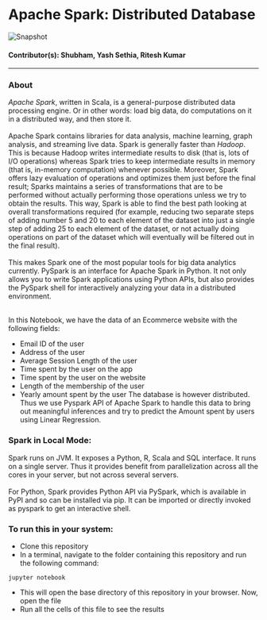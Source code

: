 # Apache Spark: Distributed Database
![Snapshot](https://www.edureka.co/blog/wp-content/uploads/2018/09/Picture5-2.png)
#### Contributor(s): Shubham, Yash Sethia, Ritesh Kumar 

----------
### About

*Apache Spark*, written in Scala, is a general-purpose distributed data processing engine. Or in other words: load big data, do computations on it in a distributed way, and then store it. <br/> <br/>
Apache Spark contains libraries for data analysis, machine learning, graph analysis, and streaming live data. Spark is generally faster than *Hadoop*. 
This is because Hadoop writes intermediate results to disk (that is, lots of I/O operations) whereas Spark tries to keep intermediate results in memory 
(that is, in-memory computation) whenever possible. Moreover, Spark offers lazy evaluation of operations and optimizes them just before the final result; 
Sparks maintains a series of transformations that are to be performed without actually performing those operations unless we try to obtain the results. 
This way, Spark is able to find the best path looking at overall transformations required (for example, reducing two separate steps of adding number 5 and
20 to each element of the dataset into just a single step of adding 25 to each element of the dataset, or not actually doing operations on part of the dataset
which will eventually will be filtered out in the final result). 
<br/><br/>
This makes Spark one of the most popular tools for big data analytics currently.
PySpark is an interface for Apache Spark in Python. It not only allows you to write Spark applications using Python APIs, but also provides the PySpark shell for interactively analyzing your data in a distributed environment.<br/><br/>

In this Notebook, we have the data of an Ecommerce website with the following fields:
- Email ID of the user
- Address of the user
- Average Session Length of the user
- Time spent by the user on the app
- Time spent by the user on the website
- Length of the membership of the user
- Yearly amount spent by the user
The database is however distributed. Thus we use Pyspark API of Apache Spark to handle this data to bring out meaningful inferences and try to predict the Amount spent by users using Linear Regression.

### Spark in Local Mode:
Spark runs on JVM. It exposes a Python, R, Scala and SQL interface. It runs on a single server. Thus it provides benefit from parallelization across all the cores in your server, but not across several servers. <br/><br/>
For Python, Spark provides Python API via PySpark, which is available in PyPI and so can be installed via pip. 
It can be imported or directly invoked as pyspark to get an interactive shell.

### To run this in your system:
- Clone this repository
- In a terminal, navigate to the folder containing this repository and run the following command:
```
jupyter notebook
```
- This will open the base directory of this repository in your browser. Now, open the   file
- Run all the cells of this file to see the results

